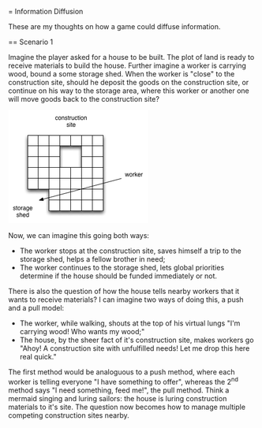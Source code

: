 = Information Diffusion

These are my thoughts on how a game could diffuse information.

== Scenario 1

Imagine the player asked for a house to be built. The plot of land is ready to receive materials to build the house.
Further imagine a worker is carrying wood, bound a some storage shed. When the worker is "close" to the construction
site, should he deposit the goods on the construction site, or continue on his way to the storage area, where this
worker or another one will move goods back to the construction site?

![should a worker continue to a shed or stop at a construction site](0001-information-diffusion-worker-to-construction-site-or-shed.png)

Now, we can imagine this going both ways:

* The worker stops at the construction site, saves himself a trip to the storage shed, helps a fellow brother in need;
* The worker continues to the storage shed, lets global priorities determine if the house should be funded immediately
  or not.

There is also the question of how the house tells nearby workers that it wants to receive materials? I can imagine two
ways of doing this, a push and a pull model:

* The worker, while walking, shouts at the top of his virtual lungs "I'm carrying wood! Who wants my wood;"
* The house, by the sheer fact of it's construction site, makes workers go "Ahoy! A construction site with unfulfilled
  needs! Let me drop this here real quick."

The first method would be analoguous to a push method, where each worker is telling everyone "I have something to
offer", whereas the 2<sup>nd</sup> method says "I need something, feed me!", the pull method. Think a mermaid singing
and luring sailors: the house is luring construction materials to it's site. The question now becomes how to manage
multiple competing construction sites nearby.
